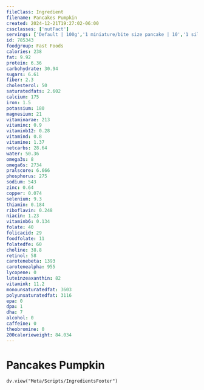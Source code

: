 ```yaml
---
fileClass: Ingredient
filename: Pancakes Pumpkin
created: 2024-12-21T19:27:02-06:00
cssclasses: ['nutFact']
servings: ['Default | 100g','1 miniature/bite size pancake | 10','1 silver dollar pancake | 20','1 small pancake | 20','1 medium pancake | 50','1 large pancake | 90','1 extra large pancake | 150','1 surface inch | 2']
id: 785343
foodgroup: Fast Foods
calories: 238
fat: 9.92
protein: 6.36
carbohydrate: 30.94
sugars: 6.61
fiber: 2.3
cholesterol: 50
saturatedfats: 2.602
calcium: 175
iron: 1.5
potassium: 180
magnesium: 21
vitaminarae: 213
vitaminc: 0.9
vitaminb12: 0.28
vitamind: 0.8
vitamine: 1.37
netcarbs: 28.64
water: 50.36
omega3s: 8
omega6s: 2734
pralscore: 6.666
phosphorus: 275
sodium: 543
zinc: 0.64
copper: 0.074
selenium: 9.3
thiamin: 0.184
riboflavin: 0.248
niacin: 1.23
vitaminb6: 0.134
folate: 40
folicacid: 29
foodfolate: 11
folatedfe: 60
choline: 38.8
retinol: 58
carotenebeta: 1393
carotenealpha: 955
lycopene: 0
luteinzeaxanthin: 82
vitamink: 11.2
monounsaturatedfat: 3603
polyunsaturatedfat: 3116
epa: 0
dpa: 1
dha: 7
alcohol: 0
caffeine: 0
theobromine: 0
200calorieweight: 84.034
---
```


# Pancakes Pumpkin

```dataviewjs
dv.view("Meta/Scripts/IngredientsFooter")
```